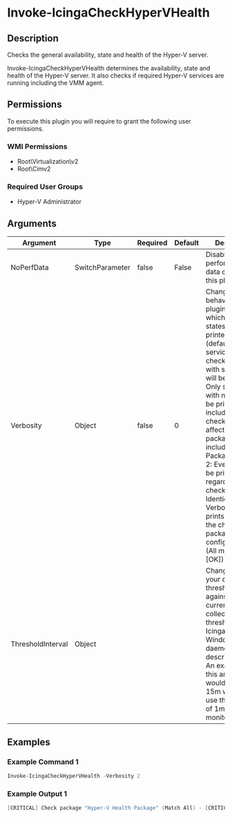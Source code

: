 
# Invoke-IcingaCheckHyperVHealth

## Description

Checks the general availability, state and health of the Hyper-V server.

Invoke-IcingaCheckHyperVHealth determines the availability, state and health of the Hyper-V server.
It also checks if required Hyper-V services are running including the VMM agent.

## Permissions

To execute this plugin you will require to grant the following user permissions.

### WMI Permissions

* Root\Virtualization\v2
* Root\Cimv2

### Required User Groups

* Hyper-V Administrator

## Arguments

| Argument | Type | Required | Default | Description |
| ---      | ---  | ---      | ---     | ---         |
| NoPerfData | SwitchParameter | false | False | Disables the performance data output of this plugin |
| Verbosity | Object | false | 0 | Changes the behavior of the plugin output which check states are printed: 0 (default): Only service checks/packages with state not OK will be printed 1: Only services with not OK will be printed including OK checks of affected check packages including Package config 2: Everything will be printed regardless of the check state 3: Identical to Verbose 2, but prints in addition the check package configuration e.g (All must be [OK]) |
| ThresholdInterval | Object |  |  | Change the value your defined threshold checks against from the current value to a collected time threshold of the Icinga for Windows daemon, as described [here](https://icinga.com/docs/icinga-for-windows/latest/doc/service/10-Register-Service-Checks/). An example for this argument would be 1m or 15m which will use the average of 1m or 15m for monitoring. |

## Examples

### Example Command 1

```powershell
Invoke-IcingaCheckHyperVHealth -Verbosity 2
```

### Example Output 1

```powershell
[CRITICAL] Check package "Hyper-V Health Package" (Match All) - [CRITICAL] vmms Communication Status\_ [CRITICAL] Check package "vmms Status" (Match All)\_ [OK] vmms Health State: OK\_ [OK] Check package "Services Package" (Match All)\_ [OK] vmcompute Status: Running\_ [OK] vmicguestinterface Status: Stopped\_ [OK] vmicheartbeat Status: Stopped\_ [OK] vmickvpexchange Status: Stopped\_ [OK] vmicrdv Status: Stopped\_ [OK] vmicshutdown Status: Stopped\_ [OK] vmictimesync Status: Stopped\_ [OK] vmicvmsession Status: Stopped\_ [OK] vmicvss Status: Stopped\_ [OK] vmms Status: Running|2
```

